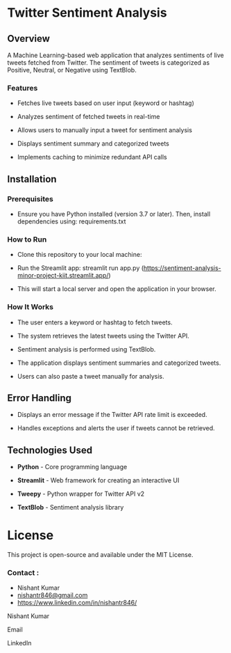 # Twitter Sentiment Analysis

## Overview

A Machine Learning-based web application that analyzes sentiments of live tweets fetched from Twitter. The sentiment of tweets is categorized as Positive, Neutral, or Negative using TextBlob.

### Features

- Fetches live tweets based on user input (keyword or hashtag)

- Analyzes sentiment of fetched tweets in real-time

- Allows users to manually input a tweet for sentiment analysis

- Displays sentiment summary and categorized tweets

- Implements caching to minimize redundant API calls

## Installation

### Prerequisites

- Ensure you have Python installed (version 3.7 or later). Then, install dependencies using: requirements.txt

### How to Run

- Clone this repository to your local machine:

- Run the Streamlit app: streamlit run app.py (https://sentiment-analysis-minor-project-kiit.streamlit.app/)

- This will start a local server and open the application in your browser.

### How It Works

- The user enters a keyword or hashtag to fetch tweets.

- The system retrieves the latest tweets using the Twitter API.

- Sentiment analysis is performed using TextBlob.

- The application displays sentiment summaries and categorized tweets.

- Users can also paste a tweet manually for analysis.

## Error Handling

- Displays an error message if the Twitter API rate limit is exceeded.

- Handles exceptions and alerts the user if tweets cannot be retrieved.

## Technologies Used

- **Python** - Core programming language

- **Streamlit** - Web framework for creating an interactive UI

- **Tweepy** - Python wrapper for Twitter API v2

- **TextBlob** - Sentiment analysis library

# License

This project is open-source and available under the MIT License.

### Contact : 
- Nishant Kumar
- nishantr846@gmail.com
- https://www.linkedin.com/in/nishantr846/

Nishant Kumar

Email

LinkedIn

